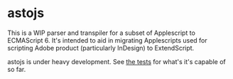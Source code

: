 # astojs

This is a WIP parser and transpiler for a subset of Applescript to ECMAScript 6. It's intended to
aid in migrating Applescripts used for scripting Adobe product (particularly InDesign) to
ExtendScript.

astojs is under heavy development. See [the tests](https://bitbucket.org/MasonM/astojs/src/master/test/astojs_test.js)
for what's it's capable of so far.
